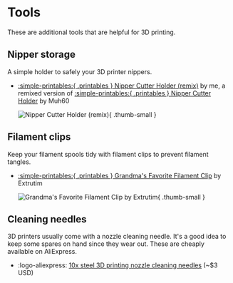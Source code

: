 # Tools

These are additional tools that are helpful for 3D printing.

## Nipper storage

A simple holder to safely your 3D printer nippers.

* [:simple-printables:{ .printables } Nipper Cutter Holder (remix)][nipper-holder-remix] by me,
  a remixed version of
  [:simple-printables:{ .printables } Nipper Cutter Holder][nipper-holder-original] by Muh60

    ![Nipper Cutter Holder (remix)][photo-nipper-holder-remix]{ .thumb-small }

## Filament clips

Keep your filament spools tidy with filament clips to prevent filament tangles.

* [:simple-printables:{ .printables } Grandma's Favorite Filament Clip][filament-clip] by Extrutim

    ![Grandma's Favorite Filament Clip by Extrutim][photo-filament-clip]{ .thumb-small }

## Cleaning needles

3D printers usually come with a nozzle cleaning needle. It's a good idea to keep
some spares on hand since they wear out. These are cheaply available on
AliExpress.

* :logo-aliexpress: [10x steel 3D printing nozzle cleaning needles][cleaning-needles-aliexpress] (~$3 USD)


[cleaning-needles-aliexpress]: https://www.aliexpress.com/item/3256805215360099.html
[filament-clip]: https://www.printables.com/model/24371-grandmas-favorite-filament-clip
[nipper-holder-original]: https://www.printables.com/model/575171-nipper-cutter-holder
[nipper-holder-remix]: https://www.printables.com/model/664520
[photo-filament-clip]: https://media.printables.com/media/prints/24371/images/3205709_9cfabb81-ee64-490a-9b02-eda5e45f5cd0/thumbs/inside/1280x960/png/title.webp
[photo-nipper-holder-remix]: https://raw.githubusercontent.com/smkent/monoscad/main/tweaks/nipper-holder/images/publish/photo1.jpg
